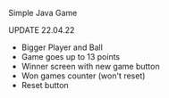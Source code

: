 Simple Java Game 

UPDATE 22.04.22
- Bigger Player and Ball
- Game goes up to 13 points
- Winner screen with new game button
- Won games counter (won't reset)
- Reset button
